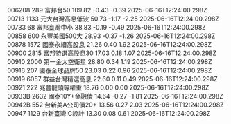 006208	289	富邦台50	109.82	-0.43	-0.39	2025-06-16T12:24:00.298Z
00713	1133	元大台灣高息低波	50.73	-1.17	-2.25	2025-06-16T12:24:00.298Z
00733	68	富邦臺灣中小	38.83	-0.19	-0.49	2025-06-16T12:24:00.298Z
00858	600	永豐美國500大	28.93	-0.37	-1.26	2025-06-16T12:24:00.298Z
00878	1572	國泰永續高股息	21.26	0.40	1.92	2025-06-16T12:24:00.298Z
00900	2815	富邦特選高股息30	17.03	0.18	1.07	2025-06-16T12:24:00.298Z
00910	2000	第一金太空衛星	28.80	0.34	1.19	2025-06-16T12:24:00.298Z
00916	207	國泰全球品牌50	23.03	0.22	0.96	2025-06-16T12:24:00.298Z
00919	6057	群益台灣精選高息	22.60	0.11	0.49	2025-06-16T12:24:00.298Z
00921	222	兆豐龍頭等權重	18.76	0.00	0.00	2025-06-16T12:24:00.298Z
00933B	2632	國泰10Y+金融債	14.64	-0.27	-1.81	2025-06-16T12:24:00.298Z
00942B	552	台新美A公司債20+	13.56	0.27	2.03	2025-06-16T12:24:00.298Z
00947	1129	台新臺灣IC設計	13.30	0.08	0.61	2025-06-16T12:24:00.298Z